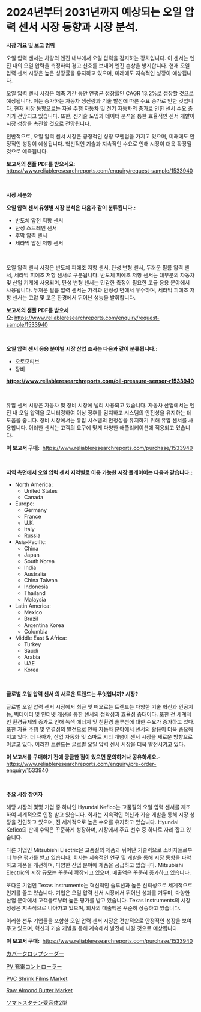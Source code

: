 <p><h1>2024년부터 2031년까지 예상되는 오일 압력 센서 시장 동향과 시장 분석.</h1></p><p><strong>시장 개요 및 보고 범위</strong></p>
<p><p>오일 압력 센서는 차량의 엔진 내부에서 오일 압력을 감지하는 장치입니다. 이 센서는 엔진 내의 오일 압력을 측정하여 경고 신호를 보내어 엔진 손상을 방지합니다. 현재 오일 압력 센서 시장은 높은 성장률을 유지하고 있으며, 미래에도 지속적인 성장이 예상됩니다. </p><p>오일 압력 센서 시장은 예측 기간 동안 연평균 성장률인 CAGR 13.2%로 성장할 것으로 예상됩니다. 이는 증가하는 자동차 생산량과 기술 발전에 따른 수요 증가로 인한 것입니다. 현재 시장 동향으로는 자율 주행 자동차 및 전기 자동차의 증가로 인한 센서 수요 증가가 전망되고 있습니다. 또한, 신기술 도입과 데이터 분석을 통한 효율적인 센서 개발이 시장 성장을 촉진할 것으로 전망됩니다. </p><p>전반적으로, 오일 압력 센서 시장은 긍정적인 성장 모멘텀을 가지고 있으며, 미래에도 안정적인 성장이 예상됩니다. 혁신적인 기술과 지속적인 수요로 인해 시장이 더욱 확장될 것으로 예측됩니다.</p></p>
<p><strong>보고서의 샘플 PDF를 받으세요:</strong> <a href="https://www.reliableresearchreports.com/enquiry/request-sample/1533940">https://www.reliableresearchreports.com/enquiry/request-sample/1533940</a></p>
<p>&nbsp;</p>
<p><strong>시장 세분화</strong></p>
<p><strong>오일 압력 센서 유형별 시장 분석은 다음과 같이 분류됩니다.:</strong></p>
<p><ul><li>반도체 압전 저항 센서</li><li>탄성 스트레인 센서</li><li>후막 압력 센서</li><li>세라믹 압전 저항 센서</li></ul></p>
<p>&nbsp;</p>
<p><p>오일 압력 센서 시장은 반도체 피에조 저항 센서, 탄성 변형 센서, 두꺼운 필름 압력 센서, 세라믹 피에조 저항 센서로 구분됩니다. 반도체 피에조 저항 센서는 대부분의 자동차 및 산업 기계에 사용되며, 탄성 변형 센서는 민감한 측정이 필요한 고급 응용 분야에서 사용됩니다. 두꺼운 필름 압력 센서는 가격과 안정성 면에서 우수하며, 세라믹 피에조 저항 센서는 고압 및 고온 환경에서 뛰어난 성능을 발휘합니다.</p></p>
<p><strong>보고서의 샘플 PDF를 받으세요:</strong>&nbsp;<a href="https://www.reliableresearchreports.com/enquiry/request-sample/1533940">https://www.reliableresearchreports.com/enquiry/request-sample/1533940</a></p>
<p>&nbsp;</p>
<p><strong> 오일 압력 센서 응용 분야별 시장 산업 조사는 다음과 같이 분류됩니다.:</strong></p>
<p><ul><li>오토모티브</li><li>장비</li></ul></p>
<p><strong><a href="https://www.reliableresearchreports.com/oil-pressure-sensor-r1533940">https://www.reliableresearchreports.com/oil-pressure-sensor-r1533940</a></strong></p>
<p>&nbsp;</p>
<p><p>유압 센서 시장은 자동차 및 장비 시장에 널리 사용되고 있습니다. 자동차 산업에서는 엔진 내 오일 압력을 모니터링하여 이상 징후를 감지하고 시스템의 안전성을 유지하는 데 도움을 줍니다. 장비 시장에서는 유압 시스템의 안정성을 유지하기 위해 유압 센서를 사용합니다. 이러한 센서는 고객의 요구에 맞게 다양한 애플리케이션에 적용되고 있습니다.</p></p>
<p><strong>이 보고서 구매:</strong>&nbsp; <a href="https://www.reliableresearchreports.com/purchase/1533940">https://www.reliableresearchreports.com/purchase/1533940</a></p>
<p>&nbsp;</p>
<p><strong>지역 측면에서 오일 압력 센서 지역별로 이용 가능한 시장 플레이어는 다음과 같습니다.:</strong></p>
<p><ul>
    <li>
        North America:
        <ul>
            <li>United States</li>
            <li>Canada</li>
        </ul>
    </li>
    <li>
        Europe:
        <ul>
            <li>Germany</li>
            <li>France</li>
            <li>U.K.</li>
            <li>Italy</li>
            <li>Russia</li>
        </ul>
    </li>
    <li>
        Asia-Pacific:
        <ul>
            <li>China</li>
            <li>Japan</li>
            <li>South Korea</li>
            <li>India</li>
            <li>Australia</li>
            <li>China Taiwan</li>
            <li>Indonesia</li>
            <li>Thailand</li>
            <li>Malaysia</li>
        </ul>
    </li>
    <li>
        Latin America:
        <ul>
            <li>Mexico</li>
            <li>Brazil</li>
            <li>Argentina Korea</li>
            <li>Colombia</li>
        </ul>
    </li>
    <li>
        Middle East & Africa:
        <ul>
            <li>Turkey</li>
            <li>Saudi</li>
            <li>Arabia</li>
            <li>UAE</li>
            <li>Korea</li>
        </ul>
    </li>
    </ul></p>
<p>&nbsp;</p>
<p><strong>글로벌 오일 압력 센서 의 새로운 트렌드는 무엇입니까? 시장?</strong></p>
<p><p>글로벌 오일 압력 센서 시장에서 최근 및 떠오르는 트렌드는 다양한 기술 혁신과 인공지능, 빅데이터 및 인터넷 개선을 통한 센서의 정확성과 효율성 증대이다. 또한 전 세계적인 환경규제의 증가로 인해 녹색 에너지 및 친환경 솔루션에 대한 수요가 증가하고 있다. 또한 자율 주행 및 연결성의 발전으로 인해 자동차 분야에서 센서의 활용이 더욱 중요해지고 있다. 더 나아가, 산업 자동화 및 스마트 시티 개념이 센서 시장을 새로운 방향으로 이끌고 있다. 이러한 트렌드는 글로벌 오일 압력 센서 시장을 더욱 발전시키고 있다.</p></p>
<p><strong>이 보고서를 구매하기 전에 궁금한 점이 있으면 문의하거나 공유하세요.</strong>- <a href="https://www.reliableresearchreports.com/enquiry/pre-order-enquiry/1533940">https://www.reliableresearchreports.com/enquiry/pre-order-enquiry/1533940</a></p>
<p>&nbsp;</p>
<p><strong>주요 시장 참여자</strong></p>
<p><p>해당 시장의 몇몇 기업 중 하나인 Hyundai Kefico는 고품질의 오일 압력 센서를 제조하여 세계적으로 인정 받고 있습니다. 회사는 지속적인 혁신과 기술 개발을 통해 시장 성장을 견인하고 있으며, 전 세계적으로 높은 수요를 유지하고 있습니다. Hyundai Kefico의 판매 수익은 꾸준하게 성장하며, 시장에서 주요 선수 중 하나로 자리 잡고 있습니다. </p><p>다른 기업인 Mitsubishi Electric은 고품질의 제품과 뛰어난 기술력으로 소비자들로부터 높은 평가를 받고 있습니다. 회사는 지속적인 연구 및 개발을 통해 시장 동향을 파악하고 제품을 개선하며, 다양한 산업 분야에 제품을 공급하고 있습니다. Mitsubishi Electric의 시장 규모는 꾸준히 확장되고 있으며, 매출액은 꾸준히 증가하고 있습니다. </p><p>또다른 기업인 Texas Instruments는 혁신적인 솔루션과 높은 신뢰성으로 세계적으로 인기를 끌고 있습니다. 기업은 오일 압력 센서 시장에서 뛰어난 성과를 거두며, 다양한 산업 분야에서 고객들로부터 높은 평가를 받고 있습니다. Texas Instruments의 시장 성장은 지속적으로 나아가고 있으며, 회사의 매출액은 꾸준히 상승하고 있습니다. </p><p>이러한 선두 기업들을 포함한 오일 압력 센서 시장은 전반적으로 안정적인 성장을 보여주고 있으며, 혁신과 기술 개발을 통해 계속해서 발전해 나갈 것으로 예상됩니다.</p></p>
<p><strong>이 보고서 구매:</strong>&nbsp;&nbsp;<a href="https://www.reliableresearchreports.com/purchase/1533940">https://www.reliableresearchreports.com/purchase/1533940</a></p>
<p><p><a href="https://github.com/gfggqjbfys368009/Market-Research-Report-List-1/blob/main/286889819055.md">カバークロップシーダー</a></p><p><a href="https://medium.com/@larrylemkert567/pv%E5%85%85%E9%9B%BB%E3%82%B3%E3%83%B3%E3%83%88%E3%83%AD%E3%83%BC%E3%83%A9%E3%83%BC%E3%83%9E%E3%83%BC%E3%82%B1%E3%83%83%E3%83%88-%E7%AB%B6%E4%BA%89%E5%88%86%E6%9E%90-%E5%B8%82%E5%A0%B4%E5%8B%95%E5%90%91-2031%E5%B9%B4%E3%81%BE%E3%81%A7%E3%81%AE%E4%BA%88%E6%B8%AC-16900123a2e4">PV 充電コントローラー</a></p><p><a href="https://adventurous-uranium-ef9.notion.site/PVC-Shrink-Films-Market-Size-and-Examines-its-Market-Scope-with-a-Primary-Focus-on-Growth-Opportun-ee90402a18a74ab9b5f9c0a239008385">PVC Shrink Films Market</a></p><p><a href="https://github.com/eeaveuhhh/Market-Research-Report-List-2/blob/main/raw-almond-butter-market.md">Raw Almond Butter Market</a></p><p><a href="https://medium.com/@julian6skinner/2024%E5%B9%B4%E3%81%8B%E3%82%892031%E5%B9%B4%E3%81%BE%E3%81%A7%E3%81%AE%E6%9C%9F%E9%96%93%E3%81%AB%E4%BA%88%E6%B8%AC%E3%81%95%E3%82%8C%E3%82%8B%E3%82%BD%E3%83%9E%E3%83%88%E3%82%B9%E3%82%BF%E3%83%81%E3%83%B3%E5%8F%97%E5%AE%B9%E4%BD%93%E3%82%BF%E3%82%A4%E3%83%972%E5%B8%82%E5%A0%B4%E5%88%86%E6%9E%90%E3%81%A8%E8%A6%8F%E6%A8%A1%E8%A6%8B%E9%80%9A%E3%81%97-e3001030bc6a">ソマトスタチン受容体2型</a></p></p>